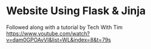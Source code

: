 # Website Using Flask & Jinja
Followed along with a tutorial by Tech With Tim  
https://www.youtube.com/watch?v=dam0GPOAvVI&list=WL&index=8&t=79s
